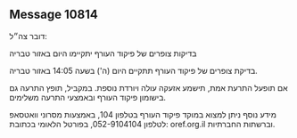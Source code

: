 ## Message 10814

דובר צה״ל:

בדיקות צופרים של פיקוד העורף יתקיימו היום באזור טבריה

בדיקת צופרים של פיקוד העורף תתקיים היום (ה') בשעה 14:05 באזור טבריה.

אם תופעל התרעת אמת, תישמע אזעקה עולה ויורדת נוספת.
במקביל, תופץ התרעה גם בישומון פיקוד העורף ובאמצעי התרעה משלימים.

מידע נוסף ניתן למצוא במוקד פיקוד העורף בטלפון 104, באמצעות מסרוני וואטסאפ לטלפון 052-9104104, בפורטל הלאומי בכתובת: oref.org.il וברשתות החברתיות.

